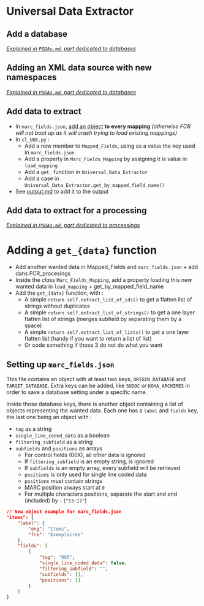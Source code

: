 # Universal Data Extractor

## Add a database

[_Explained in `PODAs.md`, part dedicated to databases_](./PODAs.md#database)

## Adding an XML data source with new namespaces

[_Explained in `PODAs.md`, part dedicated to databases_](./PODAs.md#database)

## Add data to extract

* In `marc_fields.json`, [add an object](#setting-up-marc_fieldsjson) __to every mapping__ _(otherwise FCR will not boot up as it will crash trying to load existing mappings)_
* In `cl_UDE.py` :
  * Add a new member to `Mapped_Fields`, using as a value the key used in `marc_fields.json`
  * Add a property in `Marc_Fields_Mapping` by assigning it is value in `load_mapping`
  * Add a `get_` function in `Universal_Data_Extractor`
  * Add a case in `Universal_Data_Extractor.get_by_mapped_field_name()`
* See [output.md](./output.md#add-a-new-data-from-records) to add it to the output

## Add data to extract for a processing

[_Explained in `PODAs.md`, part dedicated to processings_](./PODAs.md#processing)

# Adding a `get_{data}` function

* Add another wanted data in Mapped_Fields and `marc_fields.json` + add dans FCR_procesings
* Inside the _class_ `Marc_Fields_Mapping`, add a property loading this new wanted data in `load_mapping` + get_by_mapped_field_name
* Add the `get_{data}` function, with :
  * A simple `return self.extract_list_of_ids()` to get a flatten list of strings without duplicates
  * A simple `return self.extract_list_of_strings()` to get a one layer flatten list of strings (merges subfield by separating them by a space)
  * A simple `return self.extract_list_of_lists()` to get a one layer flatten list (handy if you want to return a list of list)
  * Or code something if those 3 do not do what you want

## Setting up `marc_fields.json`

This file contains an object with at least two keys, `ORIGIN_DATABASE` and `TARGET_DATABASE`.
Extra keys can be added, like `SUDOC` or `KOHA_ARCHIRES` in order to save a database setting under a specific name.

Inside those database keys, there is another object containing a list of objects representing the wanted data.
Each one has a `label` and `fields` key, the last one being an object with :

* `tag` as a string
* `single_line_coded_data` as a boolean
* `filtering_subfield` as a string
* `subfields` and `positions` as arrays
  * For control fields (00X), all other data is ignored
  * If `filtering_subfield` is an empty string, is ignored
  * If `subfields` is an empty array, every subfield will be retrieved
  * `positions` is only used for single line coded data
  * `positions` must contain strings
  * MARC position always start at `0`
  * For multiple characters positions, separate the start and end (included) by `-` (`"13-17"`)

``` JSON
// New object example for marc_fields.json
"items": {
    "label": {
        "eng": "Items",
        "fre": "Exemplaires"
    },
    "fields": [
        {
            "tag": "995",
            "single_line_coded_data": false,
            "filtering_subfield": "",
            "subfields": [],
            "positions": []
        }
    ]
}
```